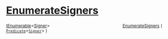 # [EnumerateSigners](./MCYTLoader-100663894.md)



<sub>[IEnumerable](https://docs.microsoft.com/en-us/dotnet/api/System.Collections.Generic.IEnumerable-1)\<[Signer](./../../Signer.md)></sub><img width=200/><sub>[EnumerateSigners](./MCYTLoader-100663894.md) ( [`Predicate`](https://docs.microsoft.com/en-us/dotnet/api/System.Predicate-1)\<[`Signer`](./../../Signer.md)> )</sub><br>


